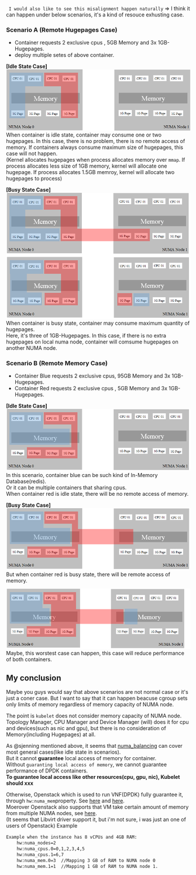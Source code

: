 ` I would also like to see this misalignment happen naturally`
=> I think it can happen under below scenarios, it's a kind of resouce exhusting case.

### Scenario A (Remote Hugepages Case)
- Container requests 2 exclusive cpus , 5GB Memory and 3x 1GB-Hugepages.
- deploy multiple setes of above container.

**[Idle State Case]**
![001](https://raw.githubusercontent.com/bg-chun/kep-draft/master/scenario-a-001.png)
When container is idle state, container may consume one or two hugepages.
In this case, there is no problem, there is no remote access of memory.
If containers always consume maximum size of hugepages, this case will not happen.  
(Kernel allocates hugepages when process allocates memory over `mmap`.
If process allocates less size of 1GB memory, kernel will allocate one hugepage.
If process allocates 1.5GB memroy, kernel will allocate two hugepages to process)

**[Busy State Case]**
![002](https://raw.githubusercontent.com/bg-chun/kep-draft/master/scenario-a-002.png)
When container is busy state, container may consume maximum quantity of hugepages.  
Here, it's three of 1GB-Hugepages.
In this case, if there is no extra hugepages on local numa node, container will comsume hugepages on another NUMA node.

### Scenario B (Remote Memory Case)
- Container Blue requests 2 exclusive cpus, 95GB Memory and 3x 1GB-Hugepages.
- Container Red requests 2 exclusive cpus , 5GB Memory and 3x 1GB-Hugepages.

**[Idle State Case]**
![003](https://raw.githubusercontent.com/bg-chun/kep-draft/master/scenario-a-003.png)
In this scenario, container blue can be such kind of In-Memory Database(redis).  
Or it can be multiple containers that sharing cpus.  
When container red is idle state, there will be no remote access of memory.

**[Busy State Case]**
![004](https://raw.githubusercontent.com/bg-chun/kep-draft/master/scenario-a-004.png)
But when container red is busy state, there will be remote access of memory.

![005](https://raw.githubusercontent.com/bg-chun/kep-draft/master/scenario-a-005.png)
Maybe, this worstest case can happen, this case will reduce performance of both containers.

## My conclusion
Maybe you guys would say that above scenarios are not normal case or it's just a coner case.
But I want to say that it can happen beacuse cgroup sets only limits of memory regardless of memory capacity of NUMA node.

The point is `kubelet` does not consider memory capacity of NUMA node.
Topology Manager, CPU Manager and Device Manager (will) does it for cpu and devices(such as nic and gpu), but there is no consideration of Memory(including Hugepages) at all.

As @sjenning mentioned above, it seems that [numa_balancing](https://access.redhat.com/documentation/en-us/red_hat_enterprise_linux/7/html/virtualization_tuning_and_optimization_guide/sect-virtualization_tuning_optimization_guide-numa-auto_numa_balancing) can cover most general cases(like idle state in scenarios).  
But it cannot **guarantee** local access of memory for container.  
Without `guaranting local access of memory`, we cannot guarantee performance of DPDK containers.  
**To guarantee local access like other resources(cpu, gpu, nic), Kubelet should  xxx**

Otherwise, Openstack which is used to run VNF(DPDK) fully guarantee it, through `hw:numa_mem`property. See [here](https://docs.openstack.org/nova/rocky/admin/cpu-topologies.html#customizing-instance-numa-placement-policies) and [here](https://docs.openstack.org/nova/rocky/user/flavors.html#extra-specs).  
Moerover Openstack also supports that VM take certain amount of memory from multiple NUMA nodes, see [here](https://access.redhat.com/documentation/en-us/red_hat_enterprise_linux_openstack_platform/7/html/instances_and_images_guide/ch-manage_instances#section-update-flavor-metadata).  
(It seems that Libvirt driver support it, but i'm not sure, i was just an one of users of Openstack)
Example
``` 
Example when the instance has 8 vCPUs and 4GB RAM:
    hw:numa_nodes=2
    hw:numa_cpus.0=0,1,2,3,4,5
    hw:numa_cpus.1=6,7
    hw:numa_mem.0=3  //Mapping 3 GB of RAM to NUMA node 0
    hw:numa_mem.1=1  //Mapping 1 GB of RAM to NUMA node 1. 
```
